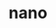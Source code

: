 ---
title: "nano"
layout: cache
categories: [package, develop]
meta: {"versions": ["7.2", "8.0"], "compilers": ["gcc@=10.2.1", "gcc@=7.5.0"], "oss": ["centos7", "ubuntu18.04"], "platforms": ["linux"], "targets": ["x86_64_v3"], "stacks": ["developer-tools", "developer-tools-manylinux2014", "root"], "num_specs": 6, "num_specs_by_stack": {"root": 6, "developer-tools-manylinux2014": 3, "developer-tools": 3}}
spec_details: [{"hash": "f2vbuclhdjh3wv4demgp26q2k2b3nlk4", "compiler": "gcc@=10.2.1", "versions": ["8.0"], "os": "centos7", "platform": "linux", "target": "x86_64_v3", "variants": ["build_system=autotools"], "stacks": ["root", "developer-tools-manylinux2014"], "size": "-", "tarball": "https://binaries.spack.io/develop/build_cache/linux-centos7-x86_64_v3/gcc-10.2.1/nano-8.0/linux-centos7-x86_64_v3-gcc-10.2.1-nano-8.0-f2vbuclhdjh3wv4demgp26q2k2b3nlk4.spack"}, {"hash": "heymhon2ppmha65jqgbzlwczlwahiopd", "compiler": "gcc@=10.2.1", "versions": ["7.2"], "os": "centos7", "platform": "linux", "target": "x86_64_v3", "variants": ["build_system=autotools"], "stacks": ["root", "developer-tools-manylinux2014"], "size": "-", "tarball": "https://binaries.spack.io/develop/build_cache/linux-centos7-x86_64_v3/gcc-10.2.1/nano-7.2/linux-centos7-x86_64_v3-gcc-10.2.1-nano-7.2-heymhon2ppmha65jqgbzlwczlwahiopd.spack"}, {"hash": "q4cevhpy6p6xdsvfmkwhg273e6d4uxea", "compiler": "gcc@=10.2.1", "versions": ["8.0"], "os": "centos7", "platform": "linux", "target": "x86_64_v3", "variants": ["build_system=autotools"], "stacks": ["root", "developer-tools-manylinux2014"], "size": "-", "tarball": "https://binaries.spack.io/develop/build_cache/linux-centos7-x86_64_v3/gcc-10.2.1/nano-8.0/linux-centos7-x86_64_v3-gcc-10.2.1-nano-8.0-q4cevhpy6p6xdsvfmkwhg273e6d4uxea.spack"}, {"hash": "7guiusj7d7fefcpdzcljfp7x2nckwhl7", "compiler": "gcc@=7.5.0", "versions": ["8.0"], "os": "ubuntu18.04", "platform": "linux", "target": "x86_64_v3", "variants": ["build_system=autotools"], "stacks": ["developer-tools", "root"], "size": "-", "tarball": "https://binaries.spack.io/develop/build_cache/linux-ubuntu18.04-x86_64_v3/gcc-7.5.0/nano-8.0/linux-ubuntu18.04-x86_64_v3-gcc-7.5.0-nano-8.0-7guiusj7d7fefcpdzcljfp7x2nckwhl7.spack"}, {"hash": "f3u3hran3ysxzvv23p6ipyhh7kywy2w3", "compiler": "gcc@=7.5.0", "versions": ["8.0"], "os": "ubuntu18.04", "platform": "linux", "target": "x86_64_v3", "variants": ["build_system=autotools"], "stacks": ["developer-tools", "root"], "size": "-", "tarball": "https://binaries.spack.io/develop/build_cache/linux-ubuntu18.04-x86_64_v3/gcc-7.5.0/nano-8.0/linux-ubuntu18.04-x86_64_v3-gcc-7.5.0-nano-8.0-f3u3hran3ysxzvv23p6ipyhh7kywy2w3.spack"}, {"hash": "7ey46qo5g3nfsaqf7rhcucgk2ohq4kbx", "compiler": "gcc@=7.5.0", "versions": ["7.2"], "os": "ubuntu18.04", "platform": "linux", "target": "x86_64_v3", "variants": ["build_system=autotools"], "stacks": ["developer-tools", "root"], "size": "-", "tarball": "https://binaries.spack.io/develop/build_cache/linux-ubuntu18.04-x86_64_v3/gcc-7.5.0/nano-7.2/linux-ubuntu18.04-x86_64_v3-gcc-7.5.0-nano-7.2-7ey46qo5g3nfsaqf7rhcucgk2ohq4kbx.spack"}]
---